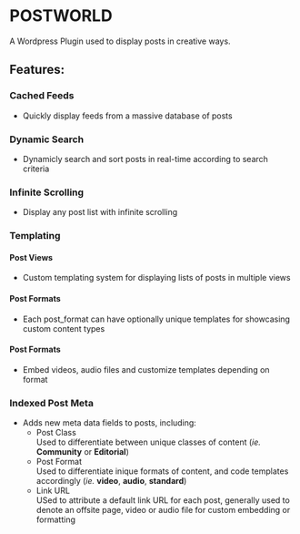 POSTWORLD
=========

A Wordpress Plugin used to display posts in creative ways.

## Features:

### Cached Feeds
  - Quickly display feeds from a massive database of posts

### Dynamic Search
  - Dynamicly search and sort posts in real-time according to search criteria

### Infinite Scrolling
  - Display any post list with infinite scrolling

### Templating
#### Post Views
  - Custom templating system for displaying lists of posts in multiple views

#### Post Formats
  - Each post_format can have optionally unique templates for showcasing custom content types

#### Post Formats
  - Embed videos, audio files and customize templates depending on format

### Indexed Post Meta
- Adds new meta data fields to posts, including:
  - Post Class  
    Used to differentiate between unique classes of content (*ie.* **Community** or **Editorial**)
  - Post Format  
  	Used to differentiate inique formats of content, and code templates accordingly (*ie.* **video**, **audio**, **standard**)
  - Link URL  
  	USed to attribute a default link URL for each post, generally used to denote an offsite page, video or audio file for custom embedding or formatting

